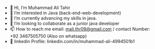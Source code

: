 - 👋 Hi, I’m Muhammad Ali Tahir
- 👀 I’m interested in Java (back-end-web-development)
- 🌱 I’m currently advancing my skills in java.
- 💞️ I’m looking to collaborate as a junior java developer
- 📫 How to reach me email: mali.thr09@gmail.com / contact Number: +92 3467505750 (Also on whatsapp)
- 💼 linkedin Profile: linkedin.com/in/muhammad-ali-4994501b1
